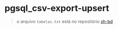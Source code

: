 # pgsql_csv-export-upsert
>o arquivo `tabelas.txt` está no repositório [sh-bd](https://github.com/elppans/sh-bd)
